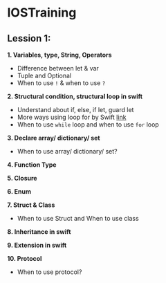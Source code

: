 # IOSTraining
## Lession 1:
**1. Variables, type, String, Operators**
+ Difference between let & var
+ Tuple and Optional
+ When to use ``!`` & when to use  ``?``

**2. Structural condition, structural loop in swift**
+ Understand about if, else, if let, guard let
+ More ways using loop for by Swift [link](https://viblo.asia/p/tong-hop-cac-cu-phap-lenh-for-thuong-gap-trong-swift-3-tro-di-1Je5E8AGlnL)
+ When to use ``while`` loop and when to use ``for`` loop

**3. Declare array/ dictionary/ set**
+ When to use array/ dictionary/ set?

**4. Function Type**

**5. Closure**

**6. Enum**

**7. Struct & Class**
+ When to use Struct and When to use class

**8. Inheritance in swift**

**9. Extension in swift**

**10. Protocol**
+ When to use protocol?
